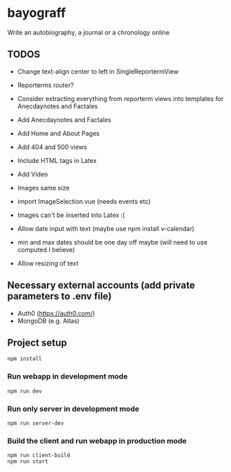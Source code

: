 # bayograff

Write an autobiography, a journal or a chronology online

## TODOS

-   Change text-align center to left in SingleReportermView
-   Reporterms router?
-   Consider extracting everything from reporterm views into templates for Anecdaynotes and Factales

-   Add Anecdaynotes and Factales
-   Add Home and About Pages
-   Add 404 and 500 views
-   Include HTML tags in Latex
-   Add Video
-   Images same size
-   import ImageSelection.vue (needs events etc)
-   Images can't be inserted into Latex :(
-   Allow date input with text (maybe use npm install v-calendar)
-   min and max dates should be one day off maybe (will need to use computed I believe)
-   Allow resizing of text

## Necessary external accounts (add private parameters to .env file)

-   Auth0 (https://auth0.com/)
-   MongoDB (e.g. Atlas)

## Project setup

```
npm install
```

### Run webapp in development mode

```
npm run dev
```

### Run only server in development mode

```
npm run server-dev
```

### Build the client and run webapp in production mode

```
npm run client-build
npm run start
```
